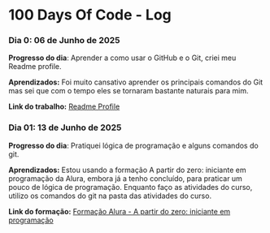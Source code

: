 # 100 Days Of Code - Log

### Dia 0: 06 de Junho de 2025

**Progresso do dia**: Aprender a como usar o GitHub e o Git, criei meu Readme profile.

**Aprendizados:** Foi muito cansativo aprender os principais comandos do Git mas sei que com o tempo eles se tornaram bastante naturais para mim.

**Link do trabalho:** [Readme Profile](https://github.com/juliafigueira)

### Dia 01: 13 de Junho de 2025

**Progresso do dia**: Pratiquei lógica de programação e alguns comandos do git.

**Aprendizados:** Estou usando a formação A partir do zero: iniciante em programação da Alura, embora já a tenho concluído, para praticar um pouco de lógica de programação. Enquanto faço as atividades do curso, utilizo os comandos do git na pasta das atividades do curso.

**Link do formação:** [Formação Alura - A partir do zero: iniciante em programação](https://www.alura.com.br/formacao-programacao)
